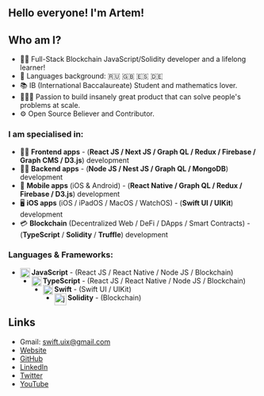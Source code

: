 ## Hello everyone! I'm Artem!

## Who am I?
- 👨‍💻 Full-Stack Blockchain JavaScript/Solidity developer and a lifelong learner!
- 📖 Languages background: 🇷🇺 🇬🇧 🇪🇸 🇩🇪
- 📚 IB (International Baccalaureate) Student and mathematics lover.
- 👷🏻‍♂️ Passion to build insanely great product that can solve people's problems at scale.
- ⚙ Open Source Believer and Contributor.

### I am specialised in:
-  👨‍💻 **Frontend apps** - (**React JS / Next JS / Graph QL / Redux / Firebase / Graph CMS / D3.js**) development
- 👨‍🔬 **Backend apps** - (**Node JS / Nest JS / Graph QL / MongoDB**) development
- 📱 **Mobile apps** (iOS & Android) - (**React Native / Graph QL / Redux / Firebase / D3.js**) development
- 🖥️  **iOS apps** (iOS / iPadOS / MacOS / WatchOS) - (**Swift UI / UIKit**) development
- 💳 **Blockchain** (Decentralized Web / DeFi / DApps / Smart Contracts) - (**TypeScript** / **Solidity** / **Truffle**) development

### Languages & Frameworks: 
- **JavaScript** <img align="left" alt="javascript" width="20px" src="https://cdn.jsdelivr.net/npm/simple-icons@v3/icons/javascript.svg"/> - (React JS / React Native / Node JS / Blockchain)
- **TypeScript** <img align="left" alt="javascript" width="20px" src="https://cdn.jsdelivr.net/npm/simple-icons@v3/icons/typescript.svg"/> - (React JS / React Native / Node JS / Blockchain)
- **Swift** <img align="left" alt="swift" width="20px" src="https://cdn.jsdelivr.net/npm/simple-icons@v3/icons/swift.svg"/> - (Swift UI / UIKit)
- **Solidity** <img align="left" alt="javascript" width="24px" src="https://cdn.jsdelivr.net/npm/simple-icons@3.13.0/icons/ethereum.svg"/> - (Blockchain)

## Links
- Gmail: swift.uix@gmail.com
- [Website](https://myportfolio-dev.web.app/)
- [GitHub](https://github.com/Artem711)
- [LinkedIn](https://www.linkedin.com/in/artem77/)
- [Twitter](https://twitter.com/Artem66063023)
- [YouTube](https://www.youtube.com/channel/UC2Q2qLKUSXfPS_mxrtqvixA)
